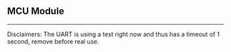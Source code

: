 ## MCU Module
---
Disclaimers:
    The UART is using a test right now and thus has a timeout of 1 second, remove before real use.